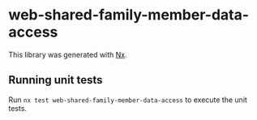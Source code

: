 # web-shared-family-member-data-access

This library was generated with [Nx](https://nx.dev).

## Running unit tests

Run `nx test web-shared-family-member-data-access` to execute the unit tests.
